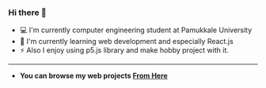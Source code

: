 ### Hi there 👋



- 💻 I'm currently computer engineering student at Pamukkale University
- 🌱 I'm currently learning web development and especially React.js
- ⚡ Also I enjoy using p5.js library and make hobby project with it.

------------


- **You can browse my web projects  [From Here](https://brkunver.github.io/web-projects/)** 
